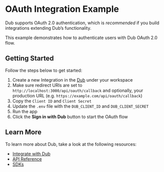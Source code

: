 # OAuth Integration Example

Dub supports OAuth 2.0 authentication, which is _recommended_ if you build integrations extending Dub’s functionality.

This example demonstrates how to authenticate users with Dub OAuth 2.0 flow.

## Getting Started

Follow the steps below to get started:

1. Create a new Integration in the [Dub](https://dub.co) under your workspace
2. Make sure redirect URIs are set to `http://localhost:3000/api/oauth/callback` and optionally, your production URL (e.g. `https://example.com/api/oauth/callback`)
3. Copy the `Client ID` and `Client Secret`
4. Update the `.env` file with the `DUB_CLIENT_ID` and `DUB_CLIENT_SECRET`
5. Run the app
6. Click the **Sign in with Dub** button to start the OAuth flow

## Learn More

To learn more about Dub, take a look at the following resources:

- [Integrate with Dub](https://dub.co/docs/integrations/quickstart)
- [API Reference](https://dub.co/docs/api-reference/introduction)
- [SDKs](https://dub.co/docs/sdks/overview)
